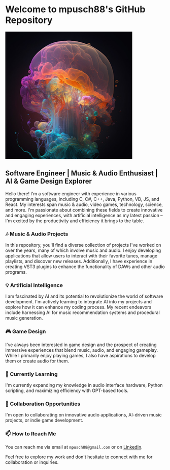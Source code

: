 # Welcome to mpusch88's GitHub Repository

<img src="jelly.jpg"  width="400" height="400">

## Software Engineer | Music & Audio Enthusiast | AI & Game Design Explorer

Hello there! I'm a software engineer with experience in various programming languages, including C, C#, C++, Java, Python, VB, JS, and React. My interests span music & audio, video games, technology, science, and more. I'm passionate about combining these fields to create innovative and engaging experiences, with artificial intelligence as my latest passion – I'm excited by the productivity and efficiency it brings to the table.

### 🎶 Music & Audio Projects

In this repository, you'll find a diverse collection of projects I've worked on over the years, many of which involve music and audio. I enjoy developing applications that allow users to interact with their favorite tunes, manage playlists, and discover new releases. Additionally, I have experience in creating VST3 plugins to enhance the functionality of DAWs and other audio programs.

### 💡 Artificial Intelligence

I am fascinated by AI and its potential to revolutionize the world of software development. I'm actively learning to integrate AI into my projects and explore how it can enhance my coding process. My recent endeavors include harnessing AI for music recommendation systems and procedural music generation.

### 🎮 Game Design

I've always been interested in game design and the prospect of creating immersive experiences that blend music, audio, and engaging gameplay. While I primarily enjoy playing games, I also have aspirations to develop them or create audio for them.

### 🌱 Currently Learning

I'm currently expanding my knowledge in audio interface hardware, Python scripting, and maximizing efficiency with GPT-based tools.

### 👯 Collaboration Opportunities

I'm open to collaborating on innovative audio applications, AI-driven music projects, or indie game development.

### 📫 How to Reach Me

You can reach me via email at `mpusch88@gmail.com` or on [LinkedIn](https://www.linkedin.com/in/mpusch88/).

Feel free to explore my work and don't hesitate to connect with me for collaboration or inquiries.
